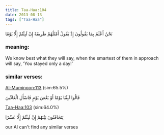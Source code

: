 ```yaml
---
title: Taa-Haa:104
date: 2013-08-13
tags: ["Taa-Haa"]
---
```

نَحْنُ أَعْلَمُ بِمَا يَقُولُونَ إِذْ يَقُولُ أَمْثَلُهُمْ طَرِيقَةً إِنْ لَبِثْتُمْ إِلَّا يَوْمًا
### meaning: 
We know best what they will say, when the smartest of them in approach will say, ‘You stayed only a day!’
### similar verses: 

[Al-Muminoon:113](/23/113) (sim:65.5%)

قَالُوا لَبِثْنَا يَوْمًا أَوْ بَعْضَ يَوْمٍ فَاسْأَلِ الْعَادِّينَ

[Taa-Haa:103](/20/103) (sim:64.0%)

يَتَخَافَتُونَ بَيْنَهُمْ إِنْ لَبِثْتُمْ إِلَّا عَشْرًا

our AI can't find any similar verses


